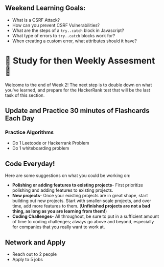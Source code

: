 ## Weekend Learning Goals:

- What is a CSRF Attack?
- How can you prevent CSRF Vulnerabilities?
- What are the steps of a `try..catch` block in Javascript?
- What type of errors to `try..catch` blocks work for?
- When creating a custom error, what attributes should it have?

# 🚨 Study for then Weekly Assesment 🚨 

Welcome to the end of Week 2! The next step is to double down on what you've learned, and prepare for the HackerRank test that will be the last task of this section.

## Update and Practice 30 minutes of Flashcards Each Day

### Practice Algorithms
* Do 1 Leetcode or Hackerrank Problem
* Do 1 whiteboarding problem

## Code Everyday!

Here are some suggestions on what you could be working on:

* **Polishing or adding features to existing projects**- First prioritize polishing and adding features to existing projects.
* **New projects**- Once your existing projects are in great shape, start building out new projects. Start with smaller-scale projects, and over time, add more features to them. (**Unfinished projects are not a bad thing, as long as you are learning from them!**)
* **Coding Challenges**- All throughout, be sure to put in a sufficient amount of time to coding challenges; always go above and beyond, especially for companies that you really want to work at.

## Network and Apply

* Reach out to 2 people
* Apply to 5 jobs